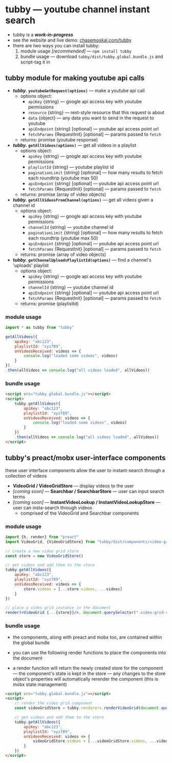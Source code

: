 
# tubby — youtube channel instant search

- tubby is a ***work-in-progress***
- see the website and live demo: [chasemoskal.com/tubby](https://chasemoskal.com/tubby/)
- there are two ways you can install tubby:
	1. module usage *[recommended]* — `npm install tubby`
	2. bundle usage — download `tubby/dist/tubby.global.bundle.js` and script-tag it in

## tubby module for making youtube api calls

- ***tubby.*** **`youtubeGetRequest(options)`** — make a youtube api call
	- options object:
		- `apiKey` {string} — google api access key with youtube permissions
		- `resource` {string} — rest-style resource that this request is about
		- `data` {object} — any data you want to send in the request to youtube
		- `apiEndpoint` {string} [optional] — youtube api access point url
		- `fetchParams` {RequestInit} [optional] — params passed to `fetch`
	- returns: promise (youtube response)
- ***tubby.*** **`getAllVideos(options)`** — get all videos in a playlist
	- options object:
		- `apiKey` {string} — google api access key with youtube permissions
		- `playlistId` {string} — youtube playlist id
		- `paginationLimit` {string} [optional] — how many results to fetch each roundtrip (youtube max 50)
		- `apiEndpoint` {string} [optional] — youtube api access point url
		- `fetchParams` {RequestInit} [optional] — params passed to `fetch`
	- returns: promise (array of video objects)
- ***tubby.*** **`getAllVideosFromChannel(options)`** — get all videos given a
	channel id
	- options object:
		- `apiKey` {string} — google api access key with youtube permissions
		- `channelId` {string} — youtube channel id
		- `paginationLimit` {string} [optional] — how many results to fetch each roundtrip (youtube max 50)
		- `apiEndpoint` {string} [optional] — youtube api access point url
		- `fetchParams` {RequestInit} [optional] — params passed to `fetch`
	- returns: promise (array of video objects)
- ***tubby.*** **`getChannelUploadsPlaylistId(options)`** — find a channel's 
	'uploads' playlist
	- options object:
		- `apiKey` {string} — google api access key with youtube permissions
		- `channelId` {string} — youtube channel id
		- `apiEndpoint` {string} [optional] — youtube api access point url
		- `fetchParams` {RequestInit} [optional] — params passed to `fetch`
	- returns: promise (playlistId)

### module usage

```javascript
import * as tubby from "tubby"

getAllVideos({
	apiKey: "abc123",
	playlistId: "xyz789",
	onVideosReceived: videos => {
		console.log("loaded some videos", videos)
	}
})
.then(allVideos => console.log("all videos loaded", allVideos))
```

### bundle usage

```html
<script src="tubby.global.bundle.js"></script>
<script>
	tubby.getAllVideos({
		apiKey: "abc123",
		playlistId: "xyz789",
		onVideosReceived: videos => {
			console.log("loaded some videos", videos)
		}
	})
	.then(allVideos => console.log("all videos loaded", allVideos))
</script>
```

## tubby's preact/mobx user-interface components

these user interface components allow the user to instant-search through a collection of videos

- **VideoGrid / VideoGridStore** — display videos to the user
- *[coming soon]* — **Searchbar / SearchbarStore** — user can input search terms
- *[coming soon]* — **InstantVideoLookup / InstantVideoLookupStore** — user can insta-search through videos
	- comprised of the VideoGrid and Searchbar components

### module usage

```jsx
import {h, render} from "preact"
import VideoGrid, {VideoGridStore} from "tubby/dist/components/video-grid"

// create a new video grid store
const store = new VideoGridStore()

// get videos and add them to the store
tubby.getAllVideos({
	apiKey: "abc123",
	playlistId: "xyz789",
	onVideosReceived: videos => {
		store.videos = [...store.videos, ...videos]
	}
})

// place a video grid instance in the document
render(<VideoGrid {...{store}}/>, document.querySelector(".video-grid-container"))
```

### bundle usage

- the components, along with preact and mobx too, are contained within the global bundle

- you can use the following render functions to place the components into the document

- a render function will return the newly created store for the component — the component's state is kept in the store — any changes to the store object's properties will automatically rerender the component (this is mobx state management)

```html
<script src="tubby.global.bundle.js"></script>
<script>
	// render the video grid component
	const videoGridStore = tubby.renderers.renderVideoGrid(document.querySelector(".video-grid"))

	// get videos and add them to the store
	tubby.getAllVideos({
		apiKey: "abc123",
		playlistId: "xyz789",
		onVideosReceived: videos => {
			videoGridStore.videos = [...videoGridStore.videos, ...videos]
		}
	})
</script>
```
